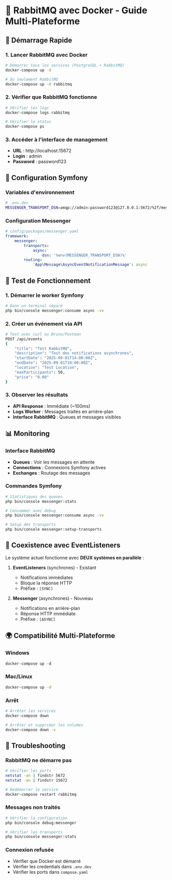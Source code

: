 # 🐰 RabbitMQ avec Docker - Guide Multi-Plateforme

## 🚀 Démarrage Rapide

### 1. Lancer RabbitMQ avec Docker
```bash
# Démarrer tous les services (PostgreSQL + RabbitMQ)
docker-compose up -d

# Ou seulement RabbitMQ
docker-compose up -d rabbitmq
```

### 2. Vérifier que RabbitMQ fonctionne
```bash
# Vérifier les logs
docker-compose logs rabbitmq

# Vérifier le status
docker-compose ps
```

### 3. Accéder à l'interface de management
- **URL** : http://localhost:15672
- **Login** : admin
- **Password** : password123

## 🔧 Configuration Symfony

### Variables d'environnement
```bash
# .env.dev
MESSENGER_TRANSPORT_DSN=amqp://admin:password123@127.0.0.1:5672/%2f/messages
```

### Configuration Messenger
```yaml
# config/packages/messenger.yaml
framework:
    messenger:
        transports:
            async:
                dsn: '%env(MESSENGER_TRANSPORT_DSN)%'
        routing:
            'App\Message\AsyncEventNotificationMessage': async
```

## 🧪 Test de Fonctionnement

### 1. Démarrer le worker Symfony
```bash
# Dans un terminal séparé
php bin/console messenger:consume async -vv
```

### 2. Créer un événement via API
```bash
# Test avec curl ou Bruno/Postman
POST /api/events
{
    "title": "Test RabbitMQ",
    "description": "Test des notifications asynchrones",
    "startDate": "2025-09-01T14:00:00Z",
    "endDate": "2025-09-01T18:00:00Z",
    "location": "Test Location",
    "maxParticipants": 50,
    "price": "0.00"
}
```

### 3. Observer les résultats
- **API Response** : Immédiate (~100ms)
- **Logs Worker** : Messages traités en arrière-plan
- **Interface RabbitMQ** : Queues et messages visibles

## 📊 Monitoring

### Interface RabbitMQ
- **Queues** : Voir les messages en attente
- **Connections** : Connexions Symfony actives  
- **Exchanges** : Routage des messages

### Commandes Symfony
```bash
# Statistiques des queues
php bin/console messenger:stats

# Consommer avec debug
php bin/console messenger:consume async -vv

# Setup des transports
php bin/console messenger:setup-transports
```

## 🔄 Coexistence avec EventListeners

Le système actuel fonctionne avec **DEUX systèmes en parallèle** :

1. **EventListeners** (synchrones) - Existant
   - Notifications immédiates
   - Bloque la réponse HTTP
   - Préfixe : `[SYNC]`

2. **Messenger** (asynchrones) - Nouveau  
   - Notifications en arrière-plan
   - Réponse HTTP immédiate
   - Préfixe : `[ASYNC]`

## 🌍 Compatibilité Multi-Plateforme

### Windows
```powershell
docker-compose up -d
```

### Mac/Linux
```bash
docker-compose up -d
```

### Arrêt
```bash
# Arrêter les services
docker-compose down

# Arrêter et supprimer les volumes
docker-compose down -v
```

## 🚨 Troubleshooting

### RabbitMQ ne démarre pas
```bash
# Vérifier les ports
netstat -an | findstr 5672
netstat -an | findstr 15672

# Redémarrer le service
docker-compose restart rabbitmq
```

### Messages non traités
```bash
# Vérifier la configuration
php bin/console debug:messenger

# Vérifier les transports
php bin/console messenger:stats
```

### Connexion refusée
- Vérifier que Docker est démarré
- Vérifier les credentials dans `.env.dev`
- Vérifier les ports dans `compose.yaml`
